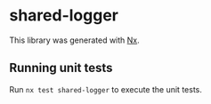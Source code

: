 # shared-logger

This library was generated with [Nx](https://nx.dev).

## Running unit tests

Run `nx test shared-logger` to execute the unit tests.
